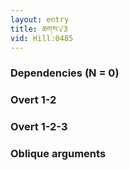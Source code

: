 ```yaml
---
layout: entry
title: ཆགས་√3
vid: Hill:0485
---
```

### Dependencies (N = 0)


### Overt 1-2


### Overt 1-2-3


### Oblique arguments
